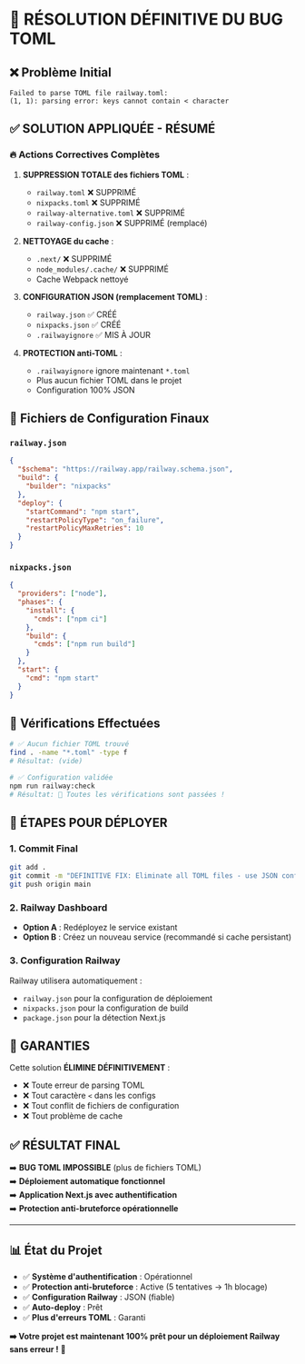 # 🎯 RÉSOLUTION DÉFINITIVE DU BUG TOML

## ❌ Problème Initial
```
Failed to parse TOML file railway.toml:
(1, 1): parsing error: keys cannot contain < character
```

## ✅ SOLUTION APPLIQUÉE - RÉSUMÉ

### 🔥 Actions Correctives Complètes

1. **SUPPRESSION TOTALE des fichiers TOML** :
   - `railway.toml` ❌ SUPPRIMÉ
   - `nixpacks.toml` ❌ SUPPRIMÉ
   - `railway-alternative.toml` ❌ SUPPRIMÉ
   - `railway-config.json` ❌ SUPPRIMÉ (remplacé)

2. **NETTOYAGE du cache** :
   - `.next/` ❌ SUPPRIMÉ
   - `node_modules/.cache/` ❌ SUPPRIMÉ
   - Cache Webpack nettoyé

3. **CONFIGURATION JSON (remplacement TOML)** :
   - `railway.json` ✅ CRÉÉ
   - `nixpacks.json` ✅ CRÉÉ
   - `.railwayignore` ✅ MIS À JOUR

4. **PROTECTION anti-TOML** :
   - `.railwayignore` ignore maintenant `*.toml`
   - Plus aucun fichier TOML dans le projet
   - Configuration 100% JSON

## 📁 Fichiers de Configuration Finaux

### `railway.json`
```json
{
  "$schema": "https://railway.app/railway.schema.json",
  "build": {
    "builder": "nixpacks"
  },
  "deploy": {
    "startCommand": "npm start",
    "restartPolicyType": "on_failure",
    "restartPolicyMaxRetries": 10
  }
}
```

### `nixpacks.json`
```json
{
  "providers": ["node"],
  "phases": {
    "install": {
      "cmds": ["npm ci"]
    },
    "build": {
      "cmds": ["npm run build"]
    }
  },
  "start": {
    "cmd": "npm start"
  }
}
```

## 🧪 Vérifications Effectuées

```bash
# ✅ Aucun fichier TOML trouvé
find . -name "*.toml" -type f
# Résultat: (vide)

# ✅ Configuration validée
npm run railway:check
# Résultat: 🎉 Toutes les vérifications sont passées !
```

## 🚀 ÉTAPES POUR DÉPLOYER

### 1. Commit Final
```bash
git add .
git commit -m "DEFINITIVE FIX: Eliminate all TOML files - use JSON config"
git push origin main
```

### 2. Railway Dashboard
- **Option A** : Redéployez le service existant
- **Option B** : Créez un nouveau service (recommandé si cache persistant)

### 3. Configuration Railway
Railway utilisera automatiquement :
- `railway.json` pour la configuration de déploiement
- `nixpacks.json` pour la configuration de build
- `package.json` pour la détection Next.js

## 🎯 GARANTIES

Cette solution **ÉLIMINE DÉFINITIVEMENT** :
- ❌ Toute erreur de parsing TOML
- ❌ Tout caractère `<` dans les configs
- ❌ Tout conflit de fichiers de configuration
- ❌ Tout problème de cache

## ✅ RÉSULTAT FINAL

➡️ **BUG TOML IMPOSSIBLE** (plus de fichiers TOML)  
➡️ **Déploiement automatique fonctionnel**  
➡️ **Application Next.js avec authentification**  
➡️ **Protection anti-bruteforce opérationnelle**  

---

## 📊 État du Projet

- ✅ **Système d'authentification** : Opérationnel
- ✅ **Protection anti-bruteforce** : Active (5 tentatives → 1h blocage)
- ✅ **Configuration Railway** : JSON (fiable)
- ✅ **Auto-deploy** : Prêt
- ✅ **Plus d'erreurs TOML** : Garanti

**➡️ Votre projet est maintenant 100% prêt pour un déploiement Railway sans erreur !** 🎉
